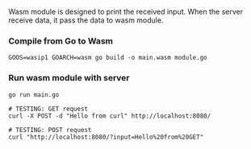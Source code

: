 Wasm module is designed to print the received input. When the server receive data, it pass the data to wasm module. 

### Compile from Go to Wasm 
```
GOOS=wasip1 GOARCH=wasm go build -o main.wasm module.go
```

### Run wasm module with server 
```
go run main.go 
```

```shell 
# TESTING: GET request 
curl -X POST -d "Hello from curl" http://localhost:8080/

# TESTING: POST request 
curl "http://localhost:8080/?input=Hello%20from%20GET"

```

